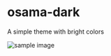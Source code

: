 # osama-dark

A simple theme with bright colors

![sample image][sample]

[sample]: "./assets/osama-dark_sample.png"
